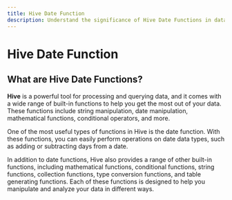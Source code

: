 ```yaml
---
title: Hive Date Function
description: Understand the significance of Hive Date Functions in data processing. Learn how Hive, a powerful tool for querying and processing data, offers a variety of built-in functions, including date functions, to enhance data manipulation and analysis capabilities.
---
```


# Hive Date Function

## What are Hive Date Functions?

**Hive** is a powerful tool for processing and querying data, and it comes with a wide range of built-in functions to help you get the most out of your data. These functions include string manipulation, date manipulation, mathematical functions, conditional operators, and more.

One of the most useful types of functions in Hive is the date function. With these functions, you can easily perform operations on date data types, such as adding or subtracting days from a date.

In addition to date functions, Hive also provides a range of other built-in functions, including mathematical functions, conditional functions, string functions, collection functions, type conversion functions, and table generating functions. Each of these functions is designed to help you manipulate and analyze your data in different ways.

